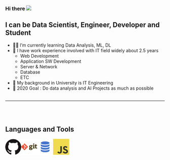 ### Hi there <a href="https://github.com/chloecmin"><img src="https://media.giphy.com/media/hvRJCLFzcasrR4ia7z/giphy.gif" width="40px"></a>



## I can be Data Scientist, Engineer, Developer and Student




- :woman_student:   I’m currently learning Data Analysis, ML, DL
- :briefcase:  I have work experience involved with IT field widely about 2.5 years
  - Web Development
  - Application SW Development
  - Server & Network
  - Database
  - ETC
- :school:  My background in University is IT Engineering
- :goal_net:  2020 Goal : Do data analysis and AI Projects as much as possible
</br></br>
---
</br></br>
## Languages and Tools

<img align="left" alt="GitHub" width="10%" src="https://raw.githubusercontent.com/github/explore/78df643247d429f6cc873026c0622819ad797942/topics/github/github.png" />

<img align="left" alt="Git" width="10%" src="https://raw.githubusercontent.com/github/explore/80688e429a7d4ef2fca1e82350fe8e3517d3494d/topics/git/git.png" />


<img align="left" alt="SQL" width="10%" src="https://raw.githubusercontent.com/github/explore/80688e429a7d4ef2fca1e82350fe8e3517d3494d/topics/sql/sql.png" />

<img align="left" alt="JavaScript" width="10%" src="https://raw.githubusercontent.com/github/explore/80688e429a7d4ef2fca1e82350fe8e3517d3494d/topics/javascript/javascript.png" />
